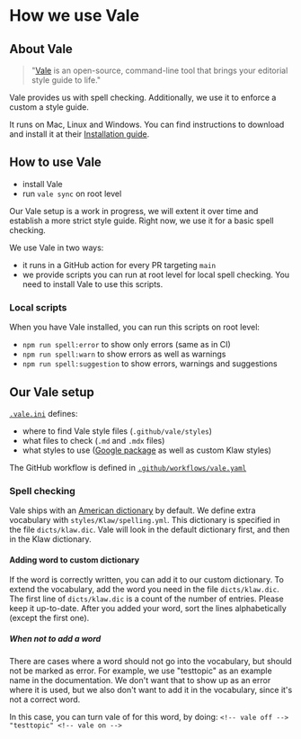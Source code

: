 # How we use Vale

## About Vale

> "[Vale](https://vale.sh/) is an open-source, command-line tool that brings your editorial style guide to life."

Vale provides us with spell checking. Additionally, we use it to enforce a custom a style guide.

It runs on Mac, Linux and Windows. You can find instructions to download and install it at
their [Installation guide](https://vale.sh/docs/vale-cli/installation/).

## How to use Vale

- install Vale
- run `vale sync` on root level

Our Vale setup is a work in progress, we will extent it over time and establish a more strict style guide. Right now, we
use it for a basic spell checking.

We use Vale in two ways:

- it runs in a GitHub action for every PR targeting `main`
- we provide scripts you can run at root level for local spell checking. You need to install Vale to use this scripts.

### Local scripts

When you have Vale installed, you can run this scripts on root level:

- `npm run spell:error` to show only errors (same as in CI)
- `npm run spell:warn` to show errors as well as warnings
- `npm run spell:suggestion` to show errors, warnings and suggestions

## Our Vale setup

[`.vale.ini`](../../.vale.ini) defines:

- where to find Vale style files (`.github/vale/styles`)
- what files to check (`.md` and `.mdx` files)
- what styles to use ([Google package](https://vale.sh/hub/google/) as well as custom Klaw styles)

The GitHub workflow is defined in [`.github/workflows/vale.yaml`](/.github/workflows/vale.yaml)

### Spell checking

Vale ships with an [American dictionary](https://github.com/errata-ai/en_US-web) by default. We define extra vocabulary
with `styles/Klaw/spelling.yml`. This dictionary is specified in the file `dicts/klaw.dic`. Vale will look in the
default dictionary first, and then in the Klaw dictionary.

#### Adding word to custom dictionary

If the word is correctly written, you can add it to our custom dictionary. To extend the vocabulary, add the word you
need in the file `dicts/klaw.dic`. The first line of `dicts/klaw.dic` is a count of the number of entries. Please keep
it up-to-date. After you added your word, sort the lines alphabetically (except the first one).

##### When not to add a word

There are cases where a word should not go into the vocabulary, but should not be marked as error. For example, we
use <!-- vale off --> "testtopic" <!-- vale on --> as an example name in the documentation. We don't want that to show
up as an error where it is used, but we
also don't want to add it in the vocabulary, since it's not a correct word.

In this case, you can turn vale of for this word, by doing: `<!-- vale off --> "testtopic" <!-- vale on -->`
